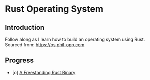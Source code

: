 # Rust Operating System

## Introduction

Follow along as I learn how to build an operating system using Rust.
Sourced from: https://os.phil-opp.com

## Progress

- [o] [A Freestanding Rust Binary](https://os.phil-opp.com/freestanding-rust-binary/)